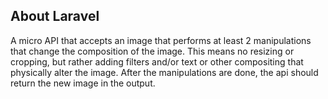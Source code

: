 
## About Laravel

A micro API that accepts an image that performs at least 2 manipulations that change the composition of the image. This means no resizing or cropping, but rather adding filters and/or text or other compositing that physically alter the image. After the manipulations are done, the api should return the new image in the output.
